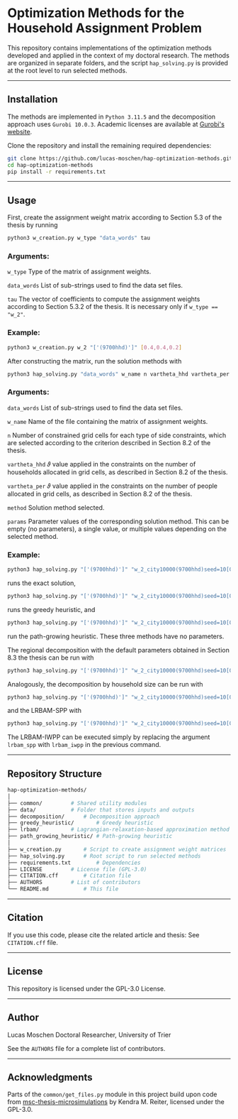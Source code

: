 # Optimization Methods for the Household Assignment Problem

This repository contains implementations of the optimization methods developed and applied in the context of my doctoral research.
The methods are organized in separate folders, and the script `hap_solving.py` is provided at the root level to run selected methods.

---

## Installation

The methods are implemented in `Python 3.11.5` and the decomposition approach uses `Gurobi 10.0.3`.
Academic licenses are available at [Gurobi's website](https://www.gurobi.com/academia/academic-program-and-licenses).

Clone the repository and install the remaining required dependencies:

```bash
git clone https://github.com/lucas-moschen/hap-optimization-methods.git
cd hap-optimization-methods
pip install -r requirements.txt
```

---

## Usage

First, create the assignment weight matrix according to Section 5.3 of the thesis by running

```bash
python3 w_creation.py w_type "data_words" tau
```

### Arguments:

`w_type` Type of the matrix of assignment weights.

`data_words` List of sub-strings used to find the data set files.

`tau` The vector of coefficients to compute the assignment weights according to Section 5.3.2 of the thesis. 
It is necessary only if `w_type == "w_2"`. 

### Example:

```bash
python3 w_creation.py w_2 "['(9700hhd)']" [0.4,0.4,0.2]
```

After constructing the matrix, run the solution methods with

```bash
python3 hap_solving.py "data_words" w_name n vartheta_hhd vartheta_per method params
```

### Arguments:

`data_words` List of sub-strings used to find the data set files.

`w_name` Name of the file containing the matrix of assignment weights.

`n` Number of constrained grid cells for each type of side constraints, which are selected according to the criterion described in Section 8.2 of the thesis.

`vartheta_hhd` 𝜗 value applied in the constraints on the number of households allocated in grid cells, as described in Section 8.2 of the thesis.

`vartheta_per` 𝜗 value applied in the constraints on the number of people allocated in grid cells, as described in Section 8.2 of the thesis.

`method` Solution method selected.

`params` Parameter values of the corresponding solution method. This can be empty (no parameters), a single value, or multiple values depending on the selected method.

### Example:

```bash
python3 hap_solving.py "['(9700hhd)']" "w_2_city10000(9700hhd)seed=10[0.4, 0.4, 0.2].csv" 46 0.95 0.95 exact
```
runs the exact solution, 
```bash
python3 hap_solving.py "['(9700hhd)']" "w_2_city10000(9700hhd)seed=10[0.4, 0.4, 0.2].csv" 46 0.95 0.95 greedy
```
runs the greedy heuristic, and
```bash
python3 hap_solving.py "['(9700hhd)']" "w_2_city10000(9700hhd)seed=10[0.4, 0.4, 0.2].csv" 46 0.95 0.95 path_gr
```
run the path-growing heuristic. These three methods have no parameters.

The regional decomposition with the default parameters obtained in Section 8.3 the thesis can be run with
```bash
python3 hap_solving.py "['(9700hhd)']" "w_2_city10000(9700hhd)seed=10[0.4, 0.4, 0.2].csv" 46 0.95 0.95 reg_decomp 5000 0.97 0.05 0.3 100
```

Analogously, the decomposition by household size can be run with 
```bash
python3 hap_solving.py "['(9700hhd)']" "w_2_city10000(9700hhd)seed=10[0.4, 0.4, 0.2].csv" 46 0.95 0.95 hhd_decomp 2500 0.97 0.05 0.3
```
and the LRBAM-SPP with 
```bash
python3 hap_solving.py "['(9700hhd)']" "w_2_city10000(9700hhd)seed=10[0.4, 0.4, 0.2].csv" 46 0.95 0.95 lrbam_spp 0.075 0.01 1.01
```
The LRBAM-IWPP can be executed simply by replacing the argument `lrbam_spp` with `lrbam_iwpp` in the previous command.

---

## Repository Structure
```bash
hap-optimization-methods/
│
├── common/			# Shared utility modules
├── data/			# Folder that stores inputs and outputs 
├── decomposition/		# Decomposition approach
├── greedy_heuristic/		# Greedy heuristic
├── lrbam/			# Lagrangian-relaxation-based approximation method
├── path_growing_heuristic/	# Path-growing heuristic
│
├── w_creation.py		# Script to create assignment weight matrices
├── hap_solving.py		# Root script to run selected methods
├── requirements.txt		# Dependencies
├── LICENSE			# License file (GPL-3.0)
├── CITATION.cff		# Citation file
├── AUTHORS			# List of contributors
└── README.md			# This file
```

---

## Citation
If you use this code, please cite the related article and thesis:
See `CITATION.cff` file.

---

## License
This repository is licensed under the GPL-3.0 License.

---

## Author
Lucas Moschen
Doctoral Researcher, University of Trier

See the `AUTHORS` file for a complete list of contributors.

---

## Acknowledgments

Parts of the `common/get_files.py` module in this project build upon code from [msc-thesis-microsimulations](https://github.com/ReiterKM/msc-thesis-microsimulations) by Kendra M. Reiter, licensed under the GPL-3.0.
